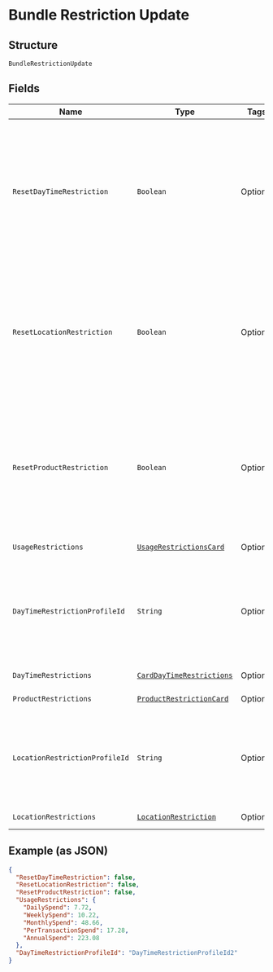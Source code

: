 
# Bundle Restriction Update

## Structure

`BundleRestrictionUpdate`

## Fields

| Name | Type | Tags | Description | Getter | Setter |
|  --- | --- | --- | --- | --- | --- |
| `ResetDayTimeRestriction` | `Boolean` | Optional | True/False<br>A value indicates if the day/time restriction is to be reset for card bundle.<br>Optional<br>Default value is False. | Boolean getResetDayTimeRestriction() | setResetDayTimeRestriction(Boolean resetDayTimeRestriction) |
| `ResetLocationRestriction` | `Boolean` | Optional | True/False<br>A value indicates if the location restriction is to be reset for card bundle.<br>Optional<br>Default value is False. | Boolean getResetLocationRestriction() | setResetLocationRestriction(Boolean resetLocationRestriction) |
| `ResetProductRestriction` | `Boolean` | Optional | True/False<br>A value indicates if the product restriction is to be reset for card bundle.<br>Optional<br>Default value is False. | Boolean getResetProductRestriction() | setResetProductRestriction(Boolean resetProductRestriction) |
| `UsageRestrictions` | [`UsageRestrictionsCard`](../../doc/models/usage-restrictions-card.md) | Optional | - | UsageRestrictionsCard getUsageRestrictions() | setUsageRestrictions(UsageRestrictionsCard usageRestrictions) |
| `DayTimeRestrictionProfileId` | `String` | Optional | Identifier of the day/time restriction profile to be updated for the bundle in Gateway.<br>Optional | String getDayTimeRestrictionProfileId() | setDayTimeRestrictionProfileId(String dayTimeRestrictionProfileId) |
| `DayTimeRestrictions` | [`CardDayTimeRestrictions`](../../doc/models/card-day-time-restrictions.md) | Optional | - | CardDayTimeRestrictions getDayTimeRestrictions() | setDayTimeRestrictions(CardDayTimeRestrictions dayTimeRestrictions) |
| `ProductRestrictions` | [`ProductRestrictionCard`](../../doc/models/product-restriction-card.md) | Optional | - | ProductRestrictionCard getProductRestrictions() | setProductRestrictions(ProductRestrictionCard productRestrictions) |
| `LocationRestrictionProfileId` | `String` | Optional | Identifier of the location restriction profile to be updated for the bundle in Gateway.<br>Optional | String getLocationRestrictionProfileId() | setLocationRestrictionProfileId(String locationRestrictionProfileId) |
| `LocationRestrictions` | [`LocationRestriction`](../../doc/models/location-restriction.md) | Optional | - | LocationRestriction getLocationRestrictions() | setLocationRestrictions(LocationRestriction locationRestrictions) |

## Example (as JSON)

```json
{
  "ResetDayTimeRestriction": false,
  "ResetLocationRestriction": false,
  "ResetProductRestriction": false,
  "UsageRestrictions": {
    "DailySpend": 7.72,
    "WeeklySpend": 10.22,
    "MonthlySpend": 48.66,
    "PerTransactionSpend": 17.28,
    "AnnualSpend": 223.08
  },
  "DayTimeRestrictionProfileId": "DayTimeRestrictionProfileId2"
}
```

